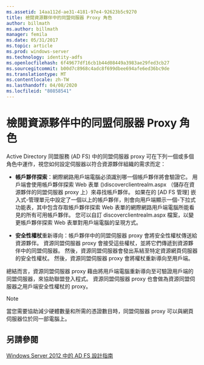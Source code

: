 ```yaml
---
ms.assetid: 14aa112d-ae31-4181-97e4-92623b5c9270
title: 檢閱資源夥伴中的同盟伺服器 Proxy 角色
author: billmath
ms.author: billmath
manager: femila
ms.date: 05/31/2017
ms.topic: article
ms.prod: windows-server
ms.technology: identity-adfs
ms.openlocfilehash: 6f49677df16cb1b44d08449a3983ae29fed3cb27
ms.sourcegitcommit: b00d7c8968c4adc8f699dbee694afe6ed36bc9de
ms.translationtype: MT
ms.contentlocale: zh-TW
ms.lasthandoff: 04/08/2020
ms.locfileid: "80858541"
---
```

# <a name="review-the-role-of-the-federation-server-proxy-in-the-resource-partner"></a>檢閱資源夥伴中的同盟伺服器 Proxy 角色

Active Directory 同盟服務 \(AD FS\) 中的同盟伺服器 proxy 可在下列一個或多個角色中運作，視您如何設定伺服器以符合資源夥伴組織的需求而定：  
  
-   **帳戶夥伴探索**：網際網路用戶端電腦必須識別哪一個帳戶夥伴將會驗證它。 用戶端會使用帳戶夥伴探索 Web 表單 \(\)discoverclientrealm.aspx （儲存在資源夥伴的同盟伺服器 proxy 上）來尋找帳戶夥伴。 如果在的 [AD FS 管理] 嵌入式\-管理單元中設定了一個以上的帳戶夥伴，則會向用戶端顯示一個\-下拉式功能表，其中包含存取帳戶夥伴探索 Web 表單的網際網路用戶端電腦所能看見的所有可用帳戶夥伴。 您可以自訂 discoverclientrealm.aspx 檔案，以變更帳戶夥伴探索 Web 表單對用戶端電腦的呈現方式。  
  
-   **安全性權杖**重新導向：帳戶夥伴中的同盟伺服器 proxy 會將安全性權杖傳送給資源夥伴。 資源同盟伺服器 proxy 會接受這些權杖，並將它們傳遞到資源夥伴中的同盟伺服器。 然後，資源同盟伺服器會發出系結至特定資源網頁伺服器的安全性權杖。 然後，資源同盟伺服器 proxy 會將權杖重新導向至用戶端。  
  
總結而言，資源同盟伺服器 proxy 藉由將用戶端電腦重新導向至可驗證用戶端的同盟伺服器，來協助聯盟登入程式。 資源同盟伺服器 proxy 也會做為資源同盟伺服器之用戶端安全性權杖的 proxy。  
  
> [!NOTE]  
> 當您需要協助減少硬體數量和所需的憑證數目時，同盟伺服器 proxy 可以與網頁伺服器位於同一部電腦上。  
  
## <a name="see-also"></a>另請參閱
[Windows Server 2012 中的 AD FS 設計指南](AD-FS-Design-Guide-in-Windows-Server-2012.md)

